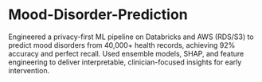 # Mood-Disorder-Prediction
Engineered a privacy-first ML pipeline on Databricks and AWS (RDS/S3) to predict mood disorders from 40,000+ health records, achieving 92% accuracy and perfect recall. Used ensemble models, SHAP, and feature engineering to deliver interpretable, clinician-focused insights for early intervention.
